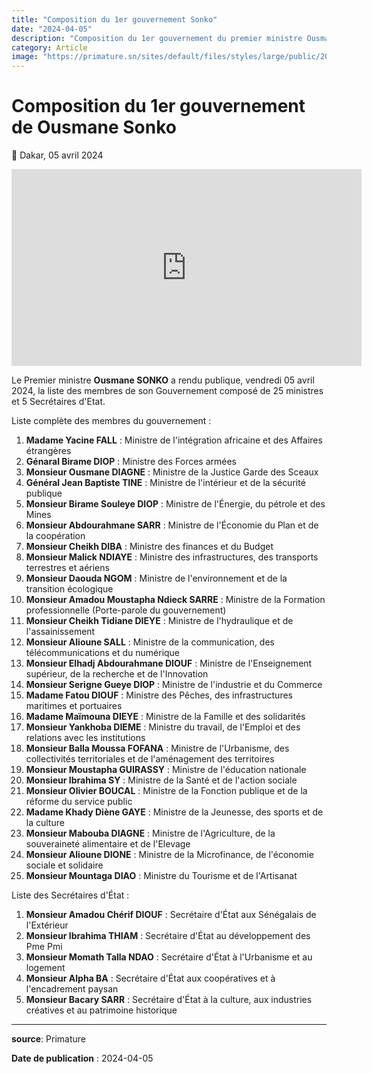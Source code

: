 ```yaml
---
title: "Composition du 1er gouvernement Sonko"
date: "2024-04-05"
description: "Composition du 1er gouvernement du premier ministre Ousmane SONKO"
category: Article
image: "https://primature.sn/sites/default/files/styles/large/public/2024-04/Capture%20d%27%C3%A9cran%202024-04-05%20221956.png"
---
```


# Composition du 1er gouvernement de Ousmane Sonko

📅 Dakar, 05 avril 2024

<iframe class="video" width="560" height="315" src="https://www.youtube.com/embed/JPY5cmR12BE" frameborder="0" allow="autoplay; encrypted-media" allowfullscreen></iframe>

Le Premier ministre **Ousmane SONKO** a rendu publique, vendredi 05 avril 2024, la liste des membres de son Gouvernement composé de 25 ministres et 5 Secrétaires d'Etat.

Liste complète des membres du gouvernement :

1. **Madame Yacine FALL** : Ministre de l'intégration africaine et des Affaires étrangères
2. **Génaral Birame DIOP** : Ministre des Forces armées
3. **Monsieur Ousmane DIAGNE** : Ministre de la Justice Garde des Sceaux
4. **Général Jean Baptiste TINE** : Ministre de l'intérieur et de la sécurité publique
5. **Monsieur Birame Souleye DIOP** : Ministre de l'Énergie, du pétrole et des Mines
6. **Monsieur Abdourahmane SARR** : Ministre de l'Économie du Plan et de la coopération
7. **Monsieur Cheikh DIBA** : Ministre des finances et du Budget
8. **Monsieur Malick NDIAYE** : Ministre des infrastructures, des transports terrestres et aériens
9. **Monsieur Daouda NGOM** : Ministre de l'environnement et de la transition écologique
10. **Monsieur Amadou Moustapha Ndieck SARRE** : Ministre de la Formation professionnelle (Porte-parole du gouvernement)
11. **Monsieur Cheikh Tidiane DIEYE** : Ministre de l'hydraulique et de l'assainissement
12. **Monsieur Alioune SALL** : Ministre de la communication, des télécommunications et du numérique
13. **Monsieur Elhadj Abdourahmane DIOUF** : Ministre de l'Enseignement supérieur, de la recherche et de l'Innovation
14. **Monsieur Serigne Gueye DIOP** : Ministre de l'industrie et du Commerce
15. **Madame Fatou DIOUF** : Ministre des Pêches, des infrastructures maritimes et portuaires
16. **Madame Maïmouna DIEYE** : Ministre de la Famille et des solidarités
17. **Monsieur Yankhoba DIEME** : Ministre du travail, de l'Emploi et des relations avec les institutions
18. **Monsieur Balla Moussa FOFANA** : Ministre de l'Urbanisme, des collectivités territoriales et de l'aménagement des territoires
19. **Monsieur Moustapha GUIRASSY** : Ministre de l'éducation nationale
20. **Monsieur Ibrahima SY** : Ministre de la Santé et de l'action sociale
21. **Monsieur Olivier BOUCAL** : Ministre de la Fonction publique et de la réforme du service public
22. **Madame Khady Diène GAYE** : Ministre de la Jeunesse, des sports et de la culture
23. **Monsieur Mabouba DIAGNE** : Ministre de l'Agriculture, de la souveraineté alimentaire et de l'Elevage
24. **Monsieur Alioune DIONE** : Ministre de la Microfinance, de l'économie sociale et solidaire
25. **Monsieur Mountaga DIAO** : Ministre du Tourisme et de l'Artisanat

Liste des Secrétaires d'État :

1. **Monsieur Amadou Chérif DIOUF** : Secrétaire d'État aux Sénégalais de l'Extérieur
2. **Monsieur Ibrahima THIAM** : Secrétaire d'État au développement des Pme Pmi
3. **Monsieur Momath Talla NDAO** : Secrétaire d'État à l'Urbanisme et au logement
4. **Monsieur Alpha BA** : Secrétaire d'État aux coopératives et à l'encadrement paysan
5. **Monsieur Bacary SARR** : Secrétaire d'État à la culture, aux industries créatives et au patrimoine historique

---

**source**: Primature

**Date de publication** : 2024-04-05

